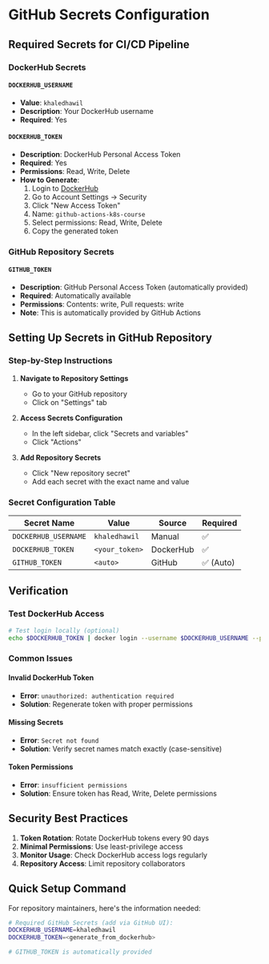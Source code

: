 # GitHub Secrets Configuration

## Required Secrets for CI/CD Pipeline

### DockerHub Secrets

#### `DOCKERHUB_USERNAME`
- **Value**: `khaledhawil`
- **Description**: Your DockerHub username
- **Required**: Yes

#### `DOCKERHUB_TOKEN`
- **Description**: DockerHub Personal Access Token
- **Required**: Yes
- **Permissions**: Read, Write, Delete
- **How to Generate**:
  1. Login to [DockerHub](https://hub.docker.com)
  2. Go to Account Settings → Security
  3. Click "New Access Token"
  4. Name: `github-actions-k8s-course`
  5. Select permissions: Read, Write, Delete
  6. Copy the generated token

### GitHub Repository Secrets

#### `GITHUB_TOKEN`
- **Description**: GitHub Personal Access Token (automatically provided)
- **Required**: Automatically available
- **Permissions**: Contents: write, Pull requests: write
- **Note**: This is automatically provided by GitHub Actions

## Setting Up Secrets in GitHub Repository

### Step-by-Step Instructions

1. **Navigate to Repository Settings**
   - Go to your GitHub repository
   - Click on "Settings" tab

2. **Access Secrets Configuration**
   - In the left sidebar, click "Secrets and variables"
   - Click "Actions"

3. **Add Repository Secrets**
   - Click "New repository secret"
   - Add each secret with the exact name and value

### Secret Configuration Table

| Secret Name | Value | Source | Required |
|-------------|-------|--------|----------|
| `DOCKERHUB_USERNAME` | `khaledhawil` | Manual | ✅ |
| `DOCKERHUB_TOKEN` | `<your_token>` | DockerHub | ✅ |
| `GITHUB_TOKEN` | `<auto>` | GitHub | ✅ (Auto) |

## Verification

### Test DockerHub Access
```bash
# Test login locally (optional)
echo $DOCKERHUB_TOKEN | docker login --username $DOCKERHUB_USERNAME --password-stdin
```

### Common Issues

#### Invalid DockerHub Token
- **Error**: `unauthorized: authentication required`
- **Solution**: Regenerate token with proper permissions

#### Missing Secrets
- **Error**: `Secret not found`
- **Solution**: Verify secret names match exactly (case-sensitive)

#### Token Permissions
- **Error**: `insufficient permissions`
- **Solution**: Ensure token has Read, Write, Delete permissions

## Security Best Practices

1. **Token Rotation**: Rotate DockerHub tokens every 90 days
2. **Minimal Permissions**: Use least-privilege access
3. **Monitor Usage**: Check DockerHub access logs regularly
4. **Repository Access**: Limit repository collaborators

## Quick Setup Command

For repository maintainers, here's the information needed:

```bash
# Required GitHub Secrets (add via GitHub UI):
DOCKERHUB_USERNAME=khaledhawil
DOCKERHUB_TOKEN=<generate_from_dockerhub>

# GITHUB_TOKEN is automatically provided
```

